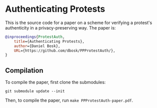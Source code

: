 Authenticating Protests
===============================================================================

This is the source code for a paper on a scheme for verifying a protest's 
authenticity in a privacy-preserving way.  The paper is:

```bibtex
@inproceedings{ProtestAuth,
    title={Authenticating Protests},
    author={Daniel Bosk},
    URL={https://github.com/dbosk/PPProtestAuth/},
}
```

Compilation
-------------------------------------------------------------------------------

To compile the paper, first clone the submodules:

```
git submodule update --init
```

Then, to compile the paper, run `make PPProtestAuth-paper.pdf`.

